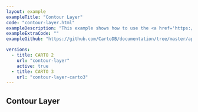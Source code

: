 ```yaml
---
layout: example
exampleTitle: "Contour Layer"
code: "contour-layer.html"
exampleDescription: "This example shows how to use the <a href='https://deck.gl/docs/api-reference/aggregation-layers/contour-layer' target='_blank'>ContourLayer</a> to render isolines or isobands for a given threshold and cell size."
exampleExtraCode: ""
exampleGithub: "https://github.com/CartoDB/documentation/tree/master/app/content/deck-gl/examples/advanced-examples/contour-layer.html"

versions:
  - title: CARTO 2
    url: "contour-layer"
    active: true
  - title: CARTO 3
    url: "contour-layer-carto3"
---
```

## Contour Layer
